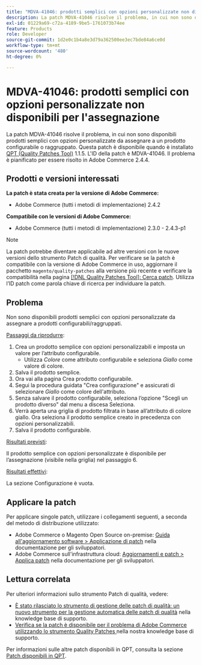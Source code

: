 ```yaml
---
title: "MDVA-41046: prodotti semplici con opzioni personalizzate non disponibili per l’assegnazione"
description: La patch MDVA-41046 risolve il problema, in cui non sono disponibili prodotti semplici con opzioni personalizzate da assegnare a un prodotto configurabile o raggruppato. Questa patch è disponibile quando è installato [Quality Patches Tool (QPT)](/help/announcements/adobe-commerce-announcements/magento-quality-patches-released-new-tool-to-self-serve-quality-patches.md) 1.1.5. L'ID della patch è MDVA-41046. Il problema è pianificato per essere risolto in Adobe Commerce 2.4.4.
exl-id: 01229a69-c72a-4189-9be5-1761073b74ee
feature: Products
role: Developer
source-git-commit: 1d2e0c1b4a8e3d79a362500ee3ec7bde84a6ce0d
workflow-type: tm+mt
source-wordcount: '480'
ht-degree: 0%

---
```


# MDVA-41046: prodotti semplici con opzioni personalizzate non disponibili per l&#39;assegnazione

La patch MDVA-41046 risolve il problema, in cui non sono disponibili prodotti semplici con opzioni personalizzate da assegnare a un prodotto configurabile o raggruppato. Questa patch è disponibile quando è installato [QPT (Quality Patches Tool)](/help/announcements/adobe-commerce-announcements/magento-quality-patches-released-new-tool-to-self-serve-quality-patches.md) 1.1.5. L&#39;ID della patch è MDVA-41046. Il problema è pianificato per essere risolto in Adobe Commerce 2.4.4.

## Prodotti e versioni interessati

**La patch è stata creata per la versione di Adobe Commerce:**

* Adobe Commerce (tutti i metodi di implementazione) 2.4.2

**Compatibile con le versioni di Adobe Commerce:**

* Adobe Commerce (tutti i metodi di implementazione) 2.3.0 - 2.4.3-p1

>[!NOTE]
>
>La patch potrebbe diventare applicabile ad altre versioni con le nuove versioni dello strumento Patch di qualità. Per verificare se la patch è compatibile con la versione di Adobe Commerce in uso, aggiornare il pacchetto `magento/quality-patches` alla versione più recente e verificare la compatibilità nella pagina [[!DNL Quality Patches Tool]: Cerca patch](https://devdocs.magento.com/quality-patches/tool.html#patch-grid). Utilizza l’ID patch come parola chiave di ricerca per individuare la patch.

## Problema

Non sono disponibili prodotti semplici con opzioni personalizzate da assegnare a prodotti configurabili/raggruppati.

<u>Passaggi da riprodurre</u>:

1. Crea un prodotto semplice con opzioni personalizzabili e imposta un valore per l’attributo configurabile.
   * Utilizza *Colore* come attributo configurabile e seleziona *Giallo* come valore di colore.
1. Salva il prodotto semplice.
1. Ora vai alla pagina Crea prodotto configurabile.
1. Segui la procedura guidata &quot;Crea configurazione&quot; e assicurati di selezionare *Giallo* come colore dell&#39;attributo.
1. Senza salvare il prodotto configurabile, seleziona l’opzione &quot;Scegli un prodotto diverso&quot; dal menu a discesa Seleziona.
1. Verrà aperta una griglia di prodotto filtrata in base all’attributo di colore giallo. Ora seleziona il prodotto semplice creato in precedenza con opzioni personalizzabili.
1. Salva il prodotto configurabile.

<u>Risultati previsti</u>:

Il prodotto semplice con opzioni personalizzate è disponibile per l’assegnazione (visibile nella griglia) nel passaggio 6.

<u>Risultati effettivi</u>:

La sezione Configurazione è vuota.

## Applicare la patch

Per applicare singole patch, utilizzare i collegamenti seguenti, a seconda del metodo di distribuzione utilizzato:

* Adobe Commerce o Magento Open Source on-premise: [Guida all&#39;aggiornamento software > Applicazione di patch](https://devdocs.magento.com/guides/v2.4/comp-mgr/patching/mqp.html) nella documentazione per gli sviluppatori.
* Adobe Commerce sull&#39;infrastruttura cloud: [Aggiornamenti e patch > Applica patch](https://devdocs.magento.com/cloud/project/project-patch.html) nella documentazione per gli sviluppatori.

## Lettura correlata

Per ulteriori informazioni sullo strumento Patch di qualità, vedere:

* [È stato rilasciato lo strumento di gestione delle patch di qualità: un nuovo strumento per la gestione automatica delle patch di qualità](/help/announcements/adobe-commerce-announcements/magento-quality-patches-released-new-tool-to-self-serve-quality-patches.md) nella knowledge base di supporto.
* [Verifica se la patch è disponibile per il problema di Adobe Commerce utilizzando lo strumento Quality Patches ](/help/support-tools/patches-available-in-qpt-tool/check-patch-for-magento-issue-with-magento-quality-patches.md) nella nostra knowledge base di supporto.

Per informazioni sulle altre patch disponibili in QPT, consulta la sezione [Patch disponibili in QPT](https://support.magento.com/hc/en-us/sections/360010506631-Patches-available-in-MQP-tool-).
